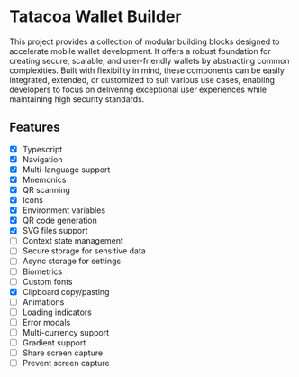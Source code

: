 # Tatacoa Wallet Builder

This project provides a collection of modular building blocks designed to accelerate mobile wallet development. It offers a robust foundation for creating secure, scalable, and user-friendly wallets by abstracting common complexities. Built with flexibility in mind, these components can be easily integrated, extended, or customized to suit various use cases, enabling developers to focus on delivering exceptional user experiences while maintaining high security standards.

## Features

- [x] Typescript
- [x] Navigation
- [x] Multi-language support
- [x] Mnemonics
- [x] QR scanning
- [x] Icons
- [x] Environment variables
- [x] QR code generation
- [x] SVG files support
- [ ] Context state management
- [ ] Secure storage for sensitive data
- [ ] Async storage for settings
- [ ] Biometrics
- [ ] Custom fonts
- [x] Clipboard copy/pasting
- [ ] Animations
- [ ] Loading indicators
- [ ] Error modals
- [ ] Multi-currency support
- [ ] Gradient support
- [ ] Share screen capture
- [ ] Prevent screen capture
